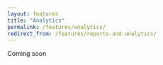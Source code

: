 ```yaml
---
layout: features
title: "Analytics"
permalink: /features/analytics/
redirect_from: /features/reports-and-analytics/
---
```

Coming soon